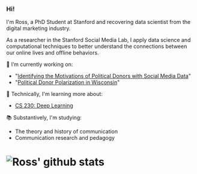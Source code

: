 ### Hi!

I'm Ross, a PhD Student at Stanford and recovering data scientist from the digital marketing industry. 

As a researcher in the Stanford Social Media Lab, I apply data science and computational techniques to better understand the connections between our online lives and offline behaviors. 

🔭 I’m currently working on:
- "[Identifying the Motivations of Political Donors with Social Media Data](https://github.com/rossdahlke/political_donor_motivations)"
- "[Political Donor Polarization in Wisconsin](https://github.com/rossdahlke/donor_polarization)"

🌱 Technically, I'm learning more about:
- [CS 230: Deep Learning](https://cs230.stanford.edu/)

📚 Substantively, I'm studying:
- The theory and history of communication
- Communication research and pedagogy

# ![Ross' github stats](https://github-readme-stats.vercel.app/api?username=rossdahlke&count_private=true)
